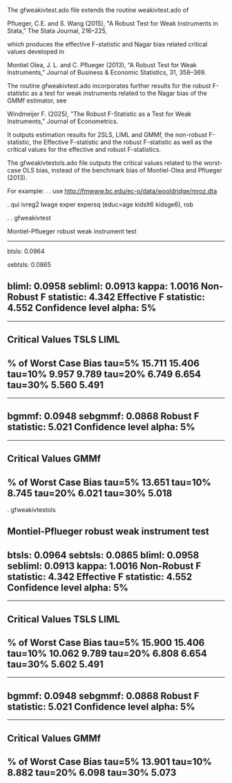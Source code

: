 The gfweakivtest.ado file extends the routine weakivtest.ado of

Pflueger, C.E. and S. Wang (2015), "A Robust Test for Weak Instruments in Stata,” The Stata Journal, 216–225,

which produces the effective F-statistic and Nagar bias related critical values developed in 

Montiel Olea, J. L. and C. Pflueger (2013), “A Robust Test for Weak Instruments,” Journal of Business & Economic Statistics, 31, 358–369.

The routine gfweakivtest.ado incorporates further results for the robust F-statistic as a test for weak instruments related to the Nagar bias of the GMMf estimator, see

Windmeijer F. (2025), "The Robust F-Statistic as a Test for Weak Instruments,” Journal of Econometrics.

It outputs estimation results for 2SLS, LIML and GMMf, the non-robust F-statistic, the Effective F-statistic and the robust F-statistic as well as the critical values 
for the effective and robust F-statistics.

The gfweakivtestols.ado file outputs the critical values related to the worst-case OLS bias, instead of the benchmark bias of Montiel-Olea and Pflueger (2013).


For example:
. 
. use http://fmwww.bc.edu/ec-p/data/wooldridge/mroz.dta

. qui ivreg2 lwage exper expersq (educ=age kidslt6 kidsge6), rob

. 
. gfweakivtest

Montiel-Pflueger robust weak instrument test

--------------------------------------------
btsls:                       0.0964

sebtsls:                     0.0865

bliml:                       0.0958
sebliml:                     0.0913
kappa:                       1.0016
Non-Robust F statistic:       4.342
Effective F statistic:        4.552
Confidence level alpha:          5%
--------------------------------------------

--------------------------------------------
Critical Values             TSLS      LIML
--------------------------------------------
% of Worst Case Bias
tau=5%                    15.711    15.406
tau=10%                    9.957     9.789
tau=20%                    6.749     6.654
tau=30%                    5.560     5.491
--------------------------------------------
--------------------------------------------
bgmmf:                       0.0948
sebgmmf:                     0.0868
Robust F statistic:           5.021
Confidence level alpha:          5%
--------------------------------------------

--------------------------------------------
Critical Values             GMMf
--------------------------------------------
% of Worst Case Bias
tau=5%                    13.651
tau=10%                    8.745
tau=20%                    6.021
tau=30%                    5.018
--------------------------------------------

. gfweakivtestols

Montiel-Pflueger robust weak instrument test
--------------------------------------------
btsls:                       0.0964
sebtsls:                     0.0865
bliml:                       0.0958
sebliml:                     0.0913
kappa:                       1.0016
Non-Robust F statistic:       4.342
Effective F statistic:        4.552
Confidence level alpha:          5%
--------------------------------------------

--------------------------------------------
Critical Values             TSLS      LIML
--------------------------------------------
% of Worst Case Bias
tau=5%                    15.900    15.406
tau=10%                   10.062     9.789
tau=20%                    6.808     6.654
tau=30%                    5.602     5.491
--------------------------------------------
--------------------------------------------
bgmmf:                       0.0948
sebgmmf:                     0.0868
Robust F statistic:           5.021
Confidence level alpha:          5%
--------------------------------------------

--------------------------------------------
Critical Values             GMMf
--------------------------------------------
% of Worst Case Bias
tau=5%                    13.901
tau=10%                    8.882
tau=20%                    6.098
tau=30%                    5.073
--------------------------------------------

